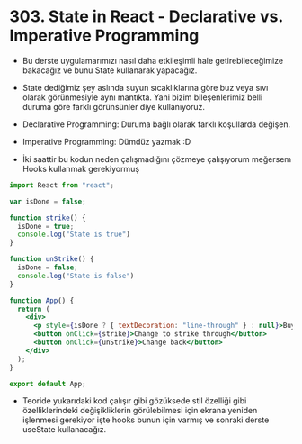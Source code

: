 # 303. State in React - Declarative vs. Imperative Programming

- Bu derste uygulamarımızı nasıl daha etkileşimli hale getirebileceğimize bakacağız ve bunu State kullanarak yapacağız.

- State dediğimiz şey aslında suyun sıcaklıklarına göre buz veya sıvı olarak görünmesiyle aynı mantıkta. Yani bizim bileşenlerimiz belli duruma göre farklı görünsünler diye kullanıyoruz.

- Declarative Programming: Duruma bağlı olarak farklı koşullarda değişen.

- Imperative Programming: Dümdüz yazmak :D

- İki saattir bu kodun neden çalışmadığını çözmeye çalışıyorum meğersem Hooks kullanmak gerekiyormuş 
```jsx
import React from "react";

var isDone = false;

function strike() {
  isDone = true;
  console.log("State is true")
}

function unStrike() {
  isDone = false;
  console.log("State is false")
}

function App() {
  return (
    <div>
      <p style={isDone ? { textDecoration: "line-through" } : null}>Buy milk</p>
      <button onClick={strike}>Change to strike through</button>
      <button onClick={unStrike}>Change back</button>
    </div>
  );
}

export default App;
```

- Teoride yukarıdaki kod çalışır gibi gözüksede stil özelliği gibi özelliklerindeki değişikliklerin görülebilmesi için ekrana yeniden işlenmesi gerekiyor işte hooks bunun için varmış ve sonraki derste useState kullanacağız.